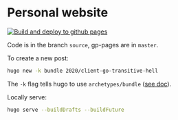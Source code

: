 # Personal website

[![Build and deploy to github pages](https://github.com/maelvls/maelvls.github.io/workflows/Build%20and%20deploy%20to%20github%20pages/badge.svg?branch=source)](https://github.com/maelvls/maelvls.github.io/actions?query=workflow%3A%22Build+and+deploy+to+github+pages%22)

Code is in the branch `source`, gp-pages are in `master`.

To create a new post:

```sh
hugo new -k bundle 2020/client-go-transitive-hell
```

The `-k` flag tells hugo to use `archetypes/bundle` ([see
doc](https://gohugo.io/content-management/archetypes/#directory-based-archetypes)).

Locally serve:

```sh
hugo serve --buildDrafts --buildFuture
```
